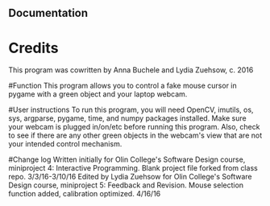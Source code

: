 Documentation
---------------

# Credits
This program was cowritten by Anna Buchele and Lydia Zuehsow, c. 2016

#Function
This program allows you to control a fake mouse cursor in pygame with a green object and your laptop webcam.

#User instructions
To run this program, you will need OpenCV, imutils, os, sys, argparse, pygame, time, and numpy packages installed.
Make sure your webcam is plugged in/on/etc before running this program.
Also, check to see if there are any other green objects in the webcam's view that are not your intended control mechanism.

#Change log
Written initially for Olin College's Software Design course, miniproject 4: Interactive Programming. Blank project file forked from class repo. 3/3/16-3/10/16
Edited by Lydia Zuehsow for Olin College's Software Design course, miniproject 5: Feedback and Revision. Mouse selection function added, calibration optimized. 4/16/16
